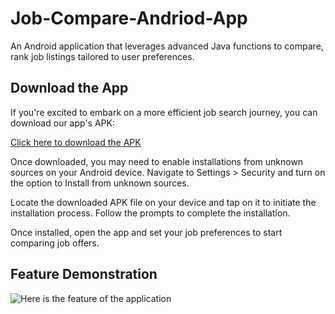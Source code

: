 # Job-Compare-Andriod-App

An Android application that leverages advanced Java functions to compare, rank job listings tailored to user preferences.

## Download the App
If you're excited to embark on a more efficient job search journey, you can download our app's APK:

[Click here to download the APK](https://github.com/xfng/Job_Comparision_App/blob/main/app-release.apk)

Once downloaded, you may need to enable installations from unknown sources on your Android device. Navigate to Settings > Security and turn on the option to Install from unknown sources.

Locate the downloaded APK file on your device and tap on it to initiate the installation process. Follow the prompts to complete the installation.

Once installed, open the app and set your job preferences to start comparing job offers.


## Feature Demonstration
![Here is the feature of the application](/Demo/Feature%20Demo.gif)
